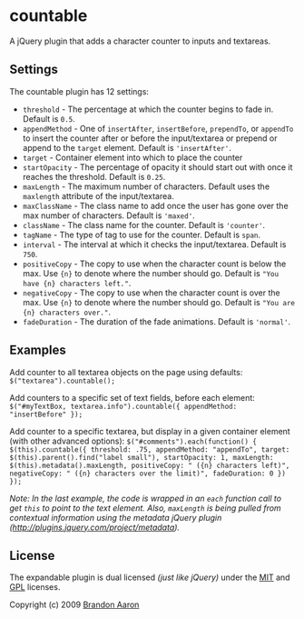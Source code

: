 # countable

A jQuery plugin that adds a character counter to inputs and textareas.


## Settings

The countable plugin has 12 settings:

* `threshold` - The percentage at which the counter begins to fade in. Default is `0.5`.
* `appendMethod` - One of `insertAfter`, `insertBefore`, `prependTo`, or `appendTo` to insert the counter after or before the input/textarea or prepend or append to the `target` element. Default is `'insertAfter'`.
* `target` - Container element into which to place the counter
* `startOpacity` - The percentage of opacity it should start out with once it reaches the threshold. Default is `0.25`.
* `maxLength` - The maximum number of characters. Default uses the `maxlength` attribute of the input/textarea.
* `maxClassName` - The class name to add once the user has gone over the max number of characters. Default is `'maxed'`.
* `className` - The class name for the counter. Default is `'counter'`.
* `tagName` - The type of tag to use for the counter. Default is `span`.
* `interval` - The interval at which it checks the input/textarea. Default is `750`.
* `positiveCopy` - The copy to use when the character count is below the max. Use `{n}` to denote where the number should go. Default is `"You have {n} characters left."`.
* `negativeCopy` - The copy to use when the character count is over the max. Use `{n}` to denote where the number should go. Default is `"You are {n} characters over."`.
* `fadeDuration` - The duration of the fade animations. Default is `'normal'`.

## Examples

Add counter to all textarea objects on the page using defaults:
``$("textarea").countable();``

Add counters to a specific set of text fields, before each element:
``$("#myTextBox, textarea.info").countable({ appendMethod: "insertBefore" });``

Add counter to a specific textarea, but display in a given container element (with other advanced options):
``$("#comments").each(function() {
  $(this).countable({
    threshold: .75,
    appendMethod: "appendTo",
    target: $(this).parent().find("label small"),
    startOpacity: 1,
    maxLength: $(this).metadata().maxLength,
    positiveCopy: " ({n} characters left)",
    negativeCopy: " ({n} characters over the limit)",
    fadeDuration: 0
  })
});``

_Note: In the last example, the code is wrapped in an `each` function call to get `this` to point to the text element. Also, `maxLength` is being pulled from contextual information using the metadata jQuery plugin (<http://plugins.jquery.com/project/metadata>)._

## License

The expandable plugin is dual licensed *(just like jQuery)* under the [MIT](http://www.opensource.org/licenses/mit-license.php) and [GPL](http://www.opensource.org/licenses/gpl-license.php) licenses.

Copyright (c) 2009 [Brandon Aaron](http://brandonaaron.net)
